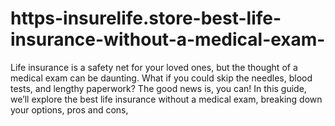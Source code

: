 # https-insurelife.store-best-life-insurance-without-a-medical-exam-
Life insurance is a safety net for your loved ones, but the thought of a medical exam can be daunting. What if you could skip the needles, blood tests, and lengthy paperwork? The good news is, you can! In this guide, we’ll explore the best life insurance without a medical exam, breaking down your options, pros and cons, 
